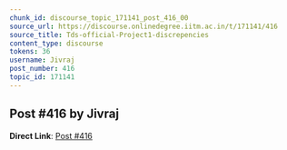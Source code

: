 ```yaml
---
chunk_id: discourse_topic_171141_post_416_00
source_url: https://discourse.onlinedegree.iitm.ac.in/t/171141/416
source_title: Tds-official-Project1-discrepencies
content_type: discourse
tokens: 36
username: Jivraj
post_number: 416
topic_id: 171141
---
```


## Post #416 by Jivraj

**Direct Link**: [Post #416](https://discourse.onlinedegree.iitm.ac.in/t/171141/416)
